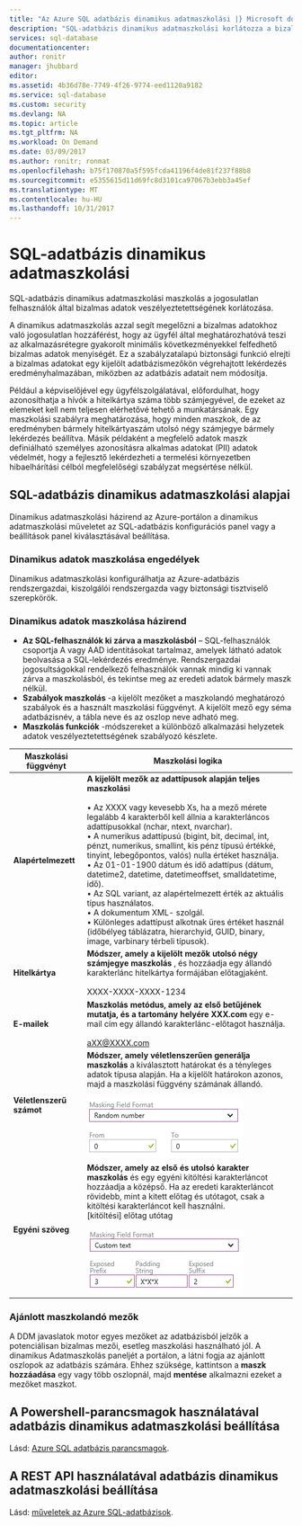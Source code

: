 ```yaml
---
title: "Az Azure SQL adatbázis dinamikus adatmaszkolási |} Microsoft docs"
description: "SQL-adatbázis dinamikus adatmaszkolási korlátozza a bizalmas adatok veszélyeztetettségének által maszkolás a jogosulatlan felhasználók számára"
services: sql-database
documentationcenter: 
author: ronitr
manager: jhubbard
editor: 
ms.assetid: 4b36d78e-7749-4f26-9774-eed1120a9182
ms.service: sql-database
ms.custom: security
ms.devlang: NA
ms.topic: article
ms.tgt_pltfrm: NA
ms.workload: On Demand
ms.date: 03/09/2017
ms.author: ronitr; ronmat
ms.openlocfilehash: b75f170870a5f595fcda41196f4de81f237f88b8
ms.sourcegitcommit: e5355615d11d69fc8d3101ca97067b3ebb3a45ef
ms.translationtype: MT
ms.contentlocale: hu-HU
ms.lasthandoff: 10/31/2017
---
```

# <a name="sql-database-dynamic-data-masking"></a>SQL-adatbázis dinamikus adatmaszkolási

SQL-adatbázis dinamikus adatmaszkolási maszkolás a jogosulatlan felhasználók által bizalmas adatok veszélyeztetettségének korlátozása. 

A dinamikus adatmaszkolás azzal segít megelőzni a bizalmas adatokhoz való jogosulatlan hozzáférést, hogy az ügyfél által meghatározhatóvá teszi az alkalmazásrétegre gyakorolt minimális következményekkel felfedhető bizalmas adatok menyiségét. Ez a szabályzatalapú biztonsági funkció elrejti a bizalmas adatokat egy kijelölt adatbázismezőkön végrehajtott lekérdezés eredményhalmazában, miközben az adatbázis adatait nem módosítja.

Például a képviselőjével egy ügyfélszolgálatával, előfordulhat, hogy azonosíthatja a hívók a hitelkártya száma több számjegyével, de ezeket az elemeket kell nem teljesen elérhetővé tehető a munkatársának. Egy maszkolási szabályra meghatározása, hogy minden maszkok, de az eredményben bármely hitelkártyaszám utolsó négy számjegye bármely lekérdezés beállítva. Másik példaként a megfelelő adatok maszk definiálható személyes azonosításra alkalmas adatokat (PII) adatok védelmét, hogy a fejlesztő lekérdezheti a termelési környezetben hibaelhárítási célból megfelelőségi szabályzat megsértése nélkül.

## <a name="sql-database-dynamic-data-masking-basics"></a>SQL-adatbázis dinamikus adatmaszkolási alapjai
Dinamikus adatmaszkolási házirend az Azure-portálon a dinamikus adatmaszkolási műveletet az SQL-adatbázis konfigurációs panel vagy a beállítások panel kiválasztásával beállítása.

### <a name="dynamic-data-masking-permissions"></a>Dinamikus adatok maszkolása engedélyek
Dinamikus adatmaszkolási konfigurálhatja az Azure-adatbázis rendszergazdai, kiszolgálói rendszergazda vagy biztonsági tisztviselő szerepkörök.

### <a name="dynamic-data-masking-policy"></a>Dinamikus adatok maszkolása házirend
* **Az SQL-felhasználók ki zárva a maszkolásból** – SQL-felhasználók csoportja A vagy AAD identitásokat tartalmaz, amelyek látható adatok beolvasása a SQL-lekérdezés eredménye. Rendszergazdai jogosultságokkal rendelkező felhasználók vannak mindig ki vannak zárva a maszkolásból, és tekintse meg az eredeti adatok bármely maszk nélkül.
* **Szabályok maszkolás** -a kijelölt mezőket a maszkolandó meghatározó szabályok és a használt maszkolási függvényt. A kijelölt mező egy séma adatbázisnév, a tábla neve és az oszlop neve adható meg.
* **Maszkolás funkciók** -módszereket a különböző alkalmazási helyzetek adatok veszélyeztetettségének szabályozó készlete.

| Maszkolási függvényt | Maszkolási logika |
| --- | --- |
| **Alapértelmezett** |**A kijelölt mezők az adattípusok alapján teljes maszkolási**<br/><br/>• Az XXXX vagy kevesebb Xs, ha a mező mérete legalább 4 karakterből kell állnia a karakterláncos adattípusokkal (nchar, ntext, nvarchar).<br/>• A numerikus adattípusú (bigint, bit, decimal, int, pénzt, numerikus, smallint, kis pénz típusú értékké, tinyint, lebegőpontos, valós) nulla értéket használja.<br/>• Az 01-01-1900 dátum és idő adattípus (dátum, datetime2, datetime, datetimeoffset, smalldatetime, idő).<br/>• Az SQL variant, az alapértelmezett érték az aktuális típus használatos.<br/>• A dokumentum XML- <masked/> szolgál.<br/>• Különleges adattípust alkotnak üres értéket használ (időbélyeg táblázatra, hierarchyid, GUID, binary, image, varbinary térbeli típusok). |
| **Hitelkártya** |**Módszer, amely a kijelölt mezők utolsó négy számjegye maszkolás** , és hozzáadja egy állandó karakterlánc hitelkártya formájában előtagjaként.<br/><br/>XXXX-XXXX-XXXX-1234 |
| **E-mailek** |**Maszkolás metódus, amely az első betűjének mutatja, és a tartomány helyére XXX.com** egy e-mail cím egy állandó karakterlánc-előtagot használja.<br/><br/>aXX@XXXX.com |
| **Véletlenszerű számot** |**Módszer, amely véletlenszerűen generálja maszkolás** a kiválasztott határokat és a tényleges adatok típusa alapján. Ha a kijelölt határokon azonos, majd a maszkolási függvény számának állandó.<br/><br/>![Navigációs ablaktábla](./media/sql-database-dynamic-data-masking-get-started/1_DDM_Random_number.png) |
| **Egyéni szöveg** |**Módszer, amely az első és utolsó karakter maszkolás** és egy egyéni kitöltési karakterláncot hozzáadja a középső. Ha az eredeti karakterláncot rövidebb, mint a kitett előtag és utótagot, csak a kitöltési karakterláncot kell használni. <br/>[kitöltési] előtag utótag<br/><br/>![Navigációs ablaktábla](./media/sql-database-dynamic-data-masking-get-started/2_DDM_Custom_text.png) |

<a name="Anchor1"></a>

### <a name="recommended-fields-to-mask"></a>Ajánlott maszkolandó mezők
A DDM javaslatok motor egyes mezőket az adatbázisból jelzők a potenciálisan bizalmas mezői, esetleg maszkolási használható jól. A dinamikus Adatmaszkolás paneljét a portálon, a látni fogja az ajánlott oszlopok az adatbázis számára. Ehhez szüksége, kattintson a **maszk hozzáadása** egy vagy több oszlopnál, majd **mentése** alkalmazni ezeket a mezőket maszkot.

## <a name="set-up-dynamic-data-masking-for-your-database-using-powershell-cmdlets"></a>A Powershell-parancsmagok használatával adatbázis dinamikus adatmaszkolási beállítása
Lásd: [Azure SQL adatbázis parancsmagok](https://msdn.microsoft.com/library/azure/mt574084.aspx).

## <a name="set-up-dynamic-data-masking-for-your-database-using-rest-api"></a>A REST API használatával adatbázis dinamikus adatmaszkolási beállítása
Lásd: [műveletek az Azure SQL-adatbázisok](https://msdn.microsoft.com/library/dn505719.aspx).

